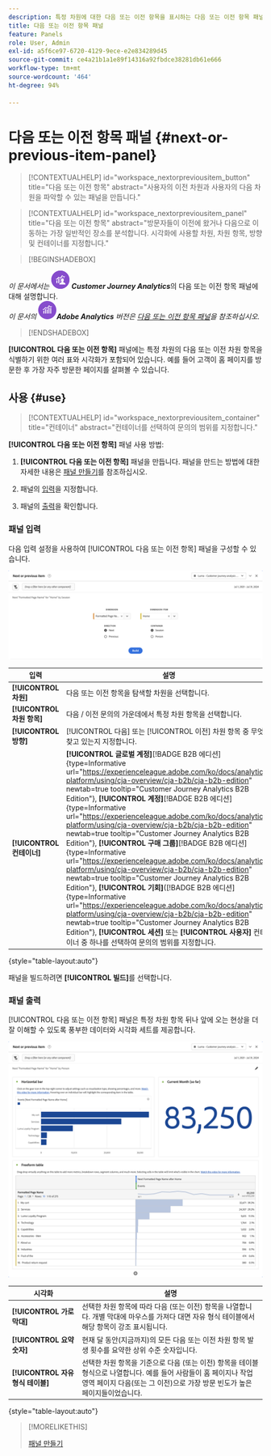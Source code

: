 ```yaml
---
description: 특정 차원에 대한 다음 또는 이전 항목을 표시하는 다음 또는 이전 항목 패널을 사용하는 방법을 이해합니다.
title: 다음 또는 이전 항목 패널
feature: Panels
role: User, Admin
exl-id: a5f6ce97-6720-4129-9ece-e2e834289d45
source-git-commit: ce4a21b1a1e89f14316a92fbdce38281db61e666
workflow-type: tm+mt
source-wordcount: '464'
ht-degree: 94%

---
```


# 다음 또는 이전 항목 패널 {#next-or-previous-item-panel}

>[!CONTEXTUALHELP]
>id="workspace_nextorpreviousitem_button"
>title="다음 또는 이전 항목"
>abstract="사용자의 이전 차원과 사용자의 다음 차원을 파악할 수 있는 패널을 만듭니다."

>[!CONTEXTUALHELP]
>id="workspace_nextorpreviousitem_panel"
>title="다음 또는 이전 항목"
>abstract="방문자들이 이전에 왔거나 다음으로 이동하는 가장 일반적인 장소를 분석합니다. 시각화에 사용할 차원, 차원 항목, 방향 및 컨테이너를 지정합니다."


>[!BEGINSHADEBOX]

_이 문서에서는_ ![CustomerJourneyAnalytics](/help/assets/icons/CustomerJourneyAnalytics.svg) _&#x200B;**Customer Journey Analytics**&#x200B;_&#x200B;의 다음 또는 이전 항목 패널에 대해 설명합니다.<br/>_이 문서의_ ![AdobeAnalytics](/help/assets/icons/AdobeAnalytics.svg) _&#x200B;**Adobe Analytics** 버전은 [다음 또는 이전 항목 패널](https://experienceleague.adobe.com/ko/docs/analytics/analyze/analysis-workspace/panels/next-previous)을 참조하십시오._

>[!ENDSHADEBOX]

**[!UICONTROL 다음 또는 이전 항목]** 패널에는 특정 차원의 다음 또는 이전 차원 항목을 식별하기 위한 여러 표와 시각화가 포함되어 있습니다. 예를 들어 고객이 홈 페이지를 방문한 후 가장 자주 방문한 페이지를 살펴볼 수 있습니다.

## 사용 {#use}

>[!CONTEXTUALHELP]
>id="workspace_nextorpreviousitem_container"
>title="컨테이너"
>abstract="컨테이너를 선택하여 문의의 범위를 지정합니다."

**[!UICONTROL 다음 또는 이전 항목]** 패널 사용 방법:

1. **[!UICONTROL 다음 또는 이전 항목]** 패널을 만듭니다. 패널을 만드는 방법에 대한 자세한 내용은 [패널 만들기](panels.md#create-a-panel)를 참조하십시오.

1. 패널의 [입력](#panel-input)을 지정합니다.

1. 패널의 [출력](#panel-output)을 확인합니다.

### 패널 입력

다음 입력 설정을 사용하여 [!UICONTROL 다음 또는 이전 항목] 패널을 구성할 수 있습니다.

![다음 또는 이전 항목 패널](assets/next-or-previous-item.png)

| 입력 | 설명 |
| --- | --- |
| **[!UICONTROL 차원]** | 다음 또는 이전 항목을 탐색할 차원을 선택합니다. |
| **[!UICONTROL 차원 항목]** | 다음 / 이전 문의의 가운데에서 특정 차원 항목을 선택합니다. |
| **[!UICONTROL 방향]** | [!UICONTROL 다음] 또는 [!UICONTROL 이전] 차원 항목 중 무엇을 찾고 있는지 지정합니다. |
| **[!UICONTROL 컨테이너]** | **[!UICONTROL 글로벌 계정]**&#x200B;[!BADGE B2B 에디션]{type=Informative url="https://experienceleague.adobe.com/ko/docs/analytics-platform/using/cja-overview/cja-b2b/cja-b2b-edition" newtab=true tooltip="Customer Journey Analytics B2B Edition"}, **[!UICONTROL 계정]**&#x200B;[!BADGE B2B 에디션]{type=Informative url="https://experienceleague.adobe.com/ko/docs/analytics-platform/using/cja-overview/cja-b2b/cja-b2b-edition" newtab=true tooltip="Customer Journey Analytics B2B Edition"}, **[!UICONTROL 구매 그룹]**&#x200B;[!BADGE B2B 에디션]{type=Informative url="https://experienceleague.adobe.com/ko/docs/analytics-platform/using/cja-overview/cja-b2b/cja-b2b-edition" newtab=true tooltip="Customer Journey Analytics B2B Edition"}, **[!UICONTROL 기회]**([!BADGE B2B 에디션]{type=Informative url="https://experienceleague.adobe.com/ko/docs/analytics-platform/using/cja-overview/cja-b2b/cja-b2b-edition" newtab=true tooltip="Customer Journey Analytics B2B Edition"}, **[!UICONTROL 세션]** 또는 **[!UICONTROL 사용자]** 컨테이너 중 하나를 선택하여 문의의 범위를 지정합니다. |

{style="table-layout:auto"}

패널을 빌드하려면 **[!UICONTROL 빌드]**&#x200B;를 선택합니다.

### 패널 출력

[!UICONTROL 다음 또는 이전 항목] 패널은 특정 차원 항목 뒤나 앞에 오는 현상을 더 잘 이해할 수 있도록 풍부한 데이터와 시각화 세트를 제공합니다.


![다음/이전 패널 출력](assets/next-or-previous-item-output.png)


| 시각화 | 설명 |
| --- | --- |
| **[!UICONTROL 가로 막대]** | 선택한 차원 항목에 따라 다음 (또는 이전) 항목을 나열합니다. 개별 막대에 마우스를 가져다 대면 자유 형식 테이블에서 해당 항목이 강조 표시됩니다. |
| **[!UICONTROL 요약 숫자]** | 현재 달 동안(지금까지)의 모든 다음 또는 이전 차원 항목 발생 횟수를 요약한 상위 수준 숫자입니다. |
| **[!UICONTROL 자유 형식 테이블]** | 선택한 차원 항목을 기준으로 다음 (또는 이전) 항목을 테이블 형식으로 나열합니다. 예를 들어 사람들이 홈 페이지나 작업 영역 페이지 다음(또는 그 이전)으로 가장 방문 빈도가 높은 페이지들이었습니다. |

{style="table-layout:auto"}


>[!MORELIKETHIS]
>
>[패널 만들기](/help/analysis-workspace/c-panels/panels.md#create-a-panel)
>
